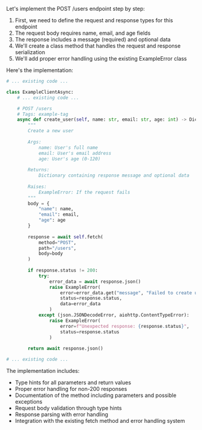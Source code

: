 Let's implement the POST /users endpoint step by step:

1. First, we need to define the request and response types for this endpoint
2. The request body requires name, email, and age fields
3. The response includes a message (required) and optional data
4. We'll create a class method that handles the request and response serialization
5. We'll add proper error handling using the existing ExampleError class

Here's the implementation:

```python:example_client_async.py
# ... existing code ...

class ExampleClientAsync:
    # ... existing code ...

    # POST /users
    # Tags: example-tag
    async def create_user(self, name: str, email: str, age: int) -> Dict[str, Any]:
        """
        Create a new user
        
        Args:
            name: User's full name
            email: User's email address
            age: User's age (0-120)
            
        Returns:
            Dictionary containing response message and optional data
            
        Raises:
            ExampleError: If the request fails
        """
        body = {
            "name": name,
            "email": email,
            "age": age
        }
        
        response = await self.fetch(
            method="POST",
            path="/users",
            body=body
        )
        
        if response.status != 200:
            try:
                error_data = await response.json()
                raise ExampleError(
                    error=error_data.get("message", "Failed to create user"),
                    status=response.status,
                    data=error_data
                )
            except (json.JSONDecodeError, aiohttp.ContentTypeError):
                raise ExampleError(
                    error=f"Unexpected response: {response.status}",
                    status=response.status
                )
                
        return await response.json()

# ... existing code ...
```

The implementation includes:
- Type hints for all parameters and return values
- Proper error handling for non-200 responses
- Documentation of the method including parameters and possible exceptions
- Request body validation through type hints
- Response parsing with error handling
- Integration with the existing fetch method and error handling system
